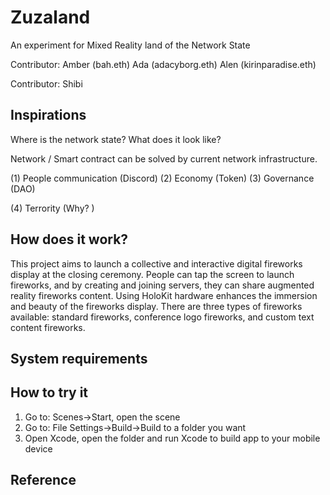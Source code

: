 # Zuzaland


An experiment for Mixed Reality land of the Network State

Contributor: 
Amber (bah.eth)
Ada (adacyborg.eth)
Alen (kirinparadise.eth)


Contributor: 
Shibi


## Inspirations  

Where is the network state?
What does it look like? 

Network / Smart contract can be solved by current network infrastructure. 

(1) People communication  (Discord)
(2) Economy  (Token) 
(3) Governance (DAO)

(4) Terrority (Why? )

## How does it work?
This project aims to launch a collective and interactive digital fireworks display at the closing ceremony. People can tap the screen to launch fireworks, and by creating and joining servers, they can share augmented reality fireworks content. Using HoloKit hardware enhances the immersion and beauty of the fireworks display. There are three types of fireworks available: standard fireworks, conference logo fireworks, and custom text content fireworks.

## System requirements

## How to try it
1. Go to: Scenes→Start, open the scene
2. Go to: File Settings→Build→Build to a folder you want
3. Open Xcode, open the folder and run Xcode to build app to your mobile device

## Reference
